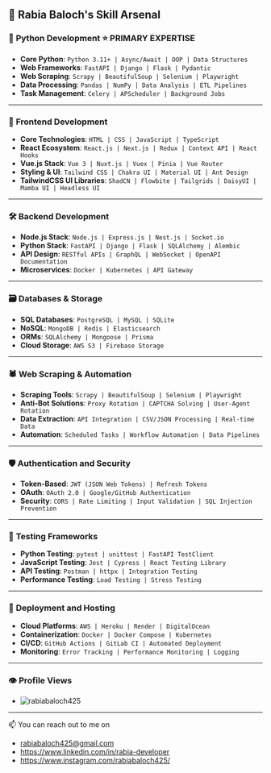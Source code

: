 🚀 **Rabia Baloch's Skill Arsenal**
---
### 🐍 **Python Development** ⭐ **PRIMARY EXPERTISE**
- **Core Python**: `Python 3.11+ | Async/Await | OOP | Data Structures`
- **Web Frameworks**: `FastAPI | Django | Flask | Pydantic`
- **Web Scraping**: `Scrapy | BeautifulSoup | Selenium | Playwright`
- **Data Processing**: `Pandas | NumPy | Data Analysis | ETL Pipelines`
- **Task Management**: `Celery | APScheduler | Background Jobs`
---
### 🎨 **Frontend Development**
- **Core Technologies**: `HTML | CSS | JavaScript | TypeScript`
- **React Ecosystem**: `React.js | Next.js | Redux | Context API | React Hooks`
- **Vue.js Stack**: `Vue 3 | Nuxt.js | Vuex | Pinia | Vue Router`
- **Styling & UI**: `Tailwind CSS | Chakra UI | Material UI | Ant Design`
- **TailwindCSS UI Libraries**: `ShadCN | Flowbite | Tailgrids | DaisyUI | Mamba UI | Headless UI`
---
### 🛠 **Backend Development**
- **Node.js Stack**: `Node.js | Express.js | Nest.js | Socket.io`
- **Python Stack**: `FastAPI | Django | Flask | SQLAlchemy | Alembic`
- **API Design**: `RESTful APIs | GraphQL | WebSocket | OpenAPI Documentation`
- **Microservices**: `Docker | Kubernetes | API Gateway`
---
### 🗃 **Databases & Storage**
- **SQL Databases**: `PostgreSQL | MySQL | SQLite`
- **NoSQL**: `MongoDB | Redis | Elasticsearch`
- **ORMs**: `SQLAlchemy | Mongoose | Prisma`
- **Cloud Storage**: `AWS S3 | Firebase Storage`
---
### 🕷️ **Web Scraping & Automation**
- **Scraping Tools**: `Scrapy | BeautifulSoup | Selenium | Playwright`
- **Anti-Bot Solutions**: `Proxy Rotation | CAPTCHA Solving | User-Agent Rotation`
- **Data Extraction**: `API Integration | CSV/JSON Processing | Real-time Data`
- **Automation**: `Scheduled Tasks | Workflow Automation | Data Pipelines`
---
### 🛡 **Authentication and Security**
- **Token-Based**: `JWT (JSON Web Tokens) | Refresh Tokens`
- **OAuth**: `OAuth 2.0 | Google/GitHub Authentication`
- **Security**: `CORS | Rate Limiting | Input Validation | SQL Injection Prevention`
---
### 🧪 **Testing Frameworks**
- **Python Testing**: `pytest | unittest | FastAPI TestClient`
- **JavaScript Testing**: `Jest | Cypress | React Testing Library`
- **API Testing**: `Postman | httpx | Integration Testing`
- **Performance Testing**: `Load Testing | Stress Testing`
---
### 🚀 **Deployment and Hosting**
- **Cloud Platforms**: `AWS | Heroku | Render | DigitalOcean`
- **Containerization**: `Docker | Docker Compose | Kubernetes`
- **CI/CD**: `GitHub Actions | GitLab CI | Automated Deployment`
- **Monitoring**: `Error Tracking | Performance Monitoring | Logging`
---
### 👁️ **Profile Views**
-  <p > <img src="https://komarev.com/ghpvc/?username=rabiabaloch425&label=Profile%20views&color=0e75b6&style=flat" alt="rabiabaloch425" /> </p>
  
---
📫 You can reach out to me on
- rabiabaloch425@gmail.com
- https://www.linkedin.com/in/rabia-developer
- https://www.instagram.com/rabiabaloch425/
